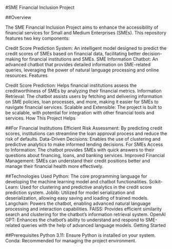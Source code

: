 #SME Financial Inclusion Project

##Overview

The SME Financial Inclusion Project aims to enhance the accessibility of financial services for Small and Medium Enterprises (SMEs). This repository features two key components:

Credit Score Prediction System: An intelligent model designed to predict the credit scores of SMEs based on financial data, facilitating better decision-making for financial institutions and SMEs.
SME Information Chatbot: An advanced chatbot that provides detailed information on SME-related queries, leveraging the power of natural language processing and online resources.
Features

Credit Score Prediction: Helps financial institutions assess the creditworthiness of SMEs by analyzing their financial metrics.
Information Retrieval: The chatbot assists users by fetching and delivering information on SME policies, loan processes, and more, making it easier for SMEs to navigate financial services.
Scalable and Extensible: The project is built to be scalable, with potential for integration with other financial tools and services.
How This Project Helps

##For Financial Institutions
Efficient Risk Assessment: By predicting credit scores, institutions can streamline the loan approval process and reduce the risk of defaults.
Data-Driven Decisions: Enables the use of clustering and predictive analytics to make informed lending decisions.
For SMEs
Access to Information: The chatbot provides SMEs with quick answers to their questions about financing, loans, and banking services.
Improved Financial Management: SMEs can understand their credit positions better and manage their financial health more effectively.

##Technologies Used
Python: The core programming language for developing the machine learning model and chatbot functionalities.
Scikit-Learn: Used for clustering and predictive analytics in the credit score prediction system.
Joblib: Utilized for model serialization and deserialization, allowing easy saving and loading of trained models.
Langchain: Powers the chatbot, enabling advanced natural language processing and interaction capabilities.
FAISS: Provides efficient similarity search and clustering for the chatbot’s information retrieval system.
OpenAI GPT: Enhances the chatbot’s ability to understand and respond to SME-related queries with the help of advanced language models.
Getting Started

##Prerequisites
Python 3.11: Ensure Python is installed on your system.
Conda: Recommended for managing the project environment.
